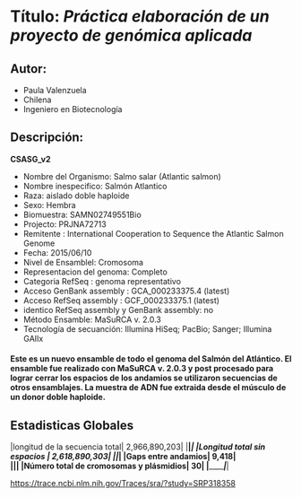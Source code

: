 # Título: ***Práctica elaboración de un proyecto de genómica aplicada***
## Autor: 
- Paula Valenzuela  
- Chilena  
- Ingeniero en Biotecnología  
## Descripción:
  **CSASG_v2**
  - Nombre del Organismo: Salmo salar (Atlantic salmon)
  - Nombre inespecifico: Salmón Atlantico
  - Raza: aislado doble haploide 
  - Sexo: Hembra 
  - Biomuestra: SAMN02749551Bio
  - Projecto: PRJNA72713
  - Remitente : International Cooperation to Sequence the Atlantic Salmon Genome
  - Fecha: 2015/06/10
  - Nivel de Ensamblel: Cromosoma
  - Representacion del genoma: Completo
  - Categoria RefSeq : genoma representativo
  - Acceso GenBank assembly : GCA_000233375.4 (latest)
  - Acceso RefSeq assembly : GCF_000233375.1 (latest)
  - identico RefSeq assembly y GenBank assembly: no 
  - Método Ensamble: MaSuRCA v. 2.0.3
  - Tecnología de secuanción: Illumina HiSeq; PacBio; Sanger; Illumina GAIIx

 #### Este es un nuevo ensamble de todo el genoma del Salmón del Atlántico. El ensamble fue realizado con MaSuRCA v. 2.0.3 y post procesado para lograr cerrar los espacios de los andamios se utilizaron secuencias de otros ensamblajes. La muestra de ADN fue extraida desde el músculo de un donor doble haploide. 
 ## Estadisticas Globales
  
  |longitud de la secuencia total| 2,966,890,203| 
  |__________|_____________|
  |Longitud total sin espacios   | 2,618,890,303|
  |________|_________|
  |Gaps entre andamios| 9,418|  
  |____________|____________|
  |Número total de cromosomas y plásmidios| 30| 
  |_______________|_________|
  


https://trace.ncbi.nlm.nih.gov/Traces/sra/?study=SRP318358

